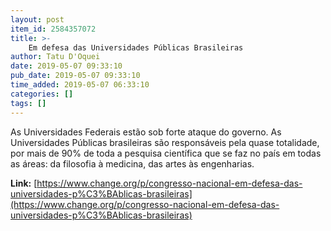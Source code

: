 ```yaml
---
layout: post
item_id: 2584357072
title: >-
    Em defesa das Universidades Públicas Brasileiras
author: Tatu D'Oquei
date: 2019-05-07 09:33:10
pub_date: 2019-05-07 09:33:10
time_added: 2019-05-07 06:33:10
categories: []
tags: []
---
```


As Universidades Federais estão sob forte ataque do governo. As Universidades Públicas brasileiras são responsáveis pela quase totalidade, por mais de 90% de toda a pesquisa científica que se faz no país em todas as áreas: da filosofia à medicina, das artes às engenharias.

**Link:** [https://www.change.org/p/congresso-nacional-em-defesa-das-universidades-p%C3%BAblicas-brasileiras](https://www.change.org/p/congresso-nacional-em-defesa-das-universidades-p%C3%BAblicas-brasileiras)

